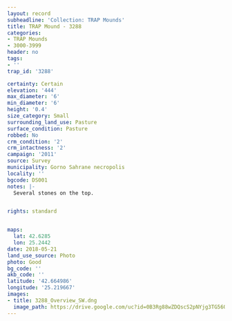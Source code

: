```yaml
---
layout: record
subheadline: 'Collection: TRAP Mounds'
title: TRAP Mound - 3288
categories:
- TRAP Mounds
- 3000-3999
header: no
tags:
- ''
trap_id: '3288'

certainty: Certain
elevation: '444'
max_diameter: '6'
min_diameter: '6'
height: '0.4'
size_category: Small
surrounding_land_use: Pasture
surface_condition: Pasture
robbed: No
crm_condition: '2'
crm_intactness: '2'
campaign: '2011'
source: Survey
municipality: Gorno Sahrane necropolis
locality: ''
bgcode: DS001
notes: |-
  Several stones on the top.


rights: standard


maps:
  lat: 42.6285
  lon: 25.2442
date: 2018-05-21
land_use_source: Photo
photo: Good
bg_code: ''
akb_code: ''
latitude: '42.664986'
longitude: '25.219667'
images:
- title: 3288_Overview_SW.dng
  image_path: https://drive.google.com/uc?id=0B3Rg88wZDQscS2pNYjg3TG56OU0
---
```


